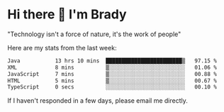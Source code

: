 # Hi there 👋 I'm Brady

"Technology isn't a force of nature, it's the work of people"


Here are my stats from the last week:
<!--START_SECTION:waka-->

```txt
Java           13 hrs 10 mins  ████████████████████████▒   97.15 %
XML            8 mins          ▒░░░░░░░░░░░░░░░░░░░░░░░░   01.06 %
JavaScript     7 mins          ▒░░░░░░░░░░░░░░░░░░░░░░░░   00.88 %
HTML           5 mins          ▒░░░░░░░░░░░░░░░░░░░░░░░░   00.67 %
TypeScript     0 secs          ░░░░░░░░░░░░░░░░░░░░░░░░░   00.10 %
```

<!--END_SECTION:waka-->

If I haven't responded in a few days, please email me directly. 
